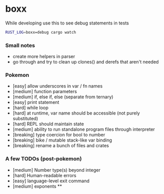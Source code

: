 # boxx

While developing use this to see debug statements in tests
```sh
RUST_LOG=boxx=debug cargo watch

```
### Small notes
* create more helpers in parser
* go through and try to clean up clones() and derefs that aren't needed

### Pokemon
* [easy] allow underscores in var / fn names
* [medium] function parameters
* [medium] if, else if, else (separate from ternary)
* [easy] print statement
* [hard] while loop
* [hard] at runtime, var name should be accessible (not purely substituted)
* [hard] REPL should maintain state
* [medium] ability to run standalone program files through interpreter
* [breaking] type coercion for bool to number
* [breaking] bike / mutable stack-like var binding
* [breaking] rename a bunch of files and crates

### A few TODOs (post-pokemon)
* [medium] Number type(s) beyond integer
* [hard] Human-readable errors
* [easy] language-level exit command
* [medium] exponents **
